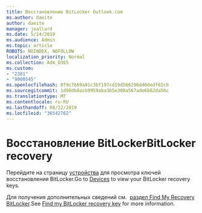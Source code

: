 ```yaml
---
title: Восстановление BitLocker Outlook.com
ms.author: daeite
author: daeite
manager: joallard
ms.date: 5/14/2019
ms.audience: Admin
ms.topic: article
ROBOTS: NOINDEX, NOFOLLOW
localization_priority: Normal
ms.collection: Adm_O365
ms.custom:
- "2381"
- "9000545"
ms.openlocfilehash: 0f9c7669a91c3bf197cd19d566296dd0dedf62cb
ms.sourcegitcommit: 1d98db8acb9959aba3b5e308a567ade6b62da56c
ms.translationtype: MT
ms.contentlocale: ru-RU
ms.lasthandoff: 08/22/2019
ms.locfileid: "36542762"
---
```

# <a name="bitlocker-recovery"></a><span data-ttu-id="55a99-102">Восстановление BitLocker</span><span class="sxs-lookup"><span data-stu-id="55a99-102">BitLocker recovery</span></span>

<span data-ttu-id="55a99-103">Перейдите на страницу [устройства](https://account.microsoft.com/devices/recoverykey) для просмотра ключей восстановления BitLocker.</span><span class="sxs-lookup"><span data-stu-id="55a99-103">Go to [Devices](https://account.microsoft.com/devices/recoverykey) to view your BitLocker recovery keys.</span></span>

<span data-ttu-id="55a99-104">Для получения дополнительных сведений см.  [раздел Find My Recovery BitLocker](https://support.microsoft.com/help/4026181).</span><span class="sxs-lookup"><span data-stu-id="55a99-104">See [Find my BitLocker recovery key](https://support.microsoft.com/help/4026181) for more information.</span></span>